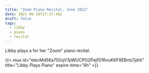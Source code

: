 ```yaml
---
title: "Zoom Piano Recital, June 2021"
date: 2021-06-19T17:37:38Z
draft: false
tags:
  - libby
  - piano
  - recital
---
```

Libby plays a for her "Zoom" piano recital.

<!--more-->

{{< mux id="elecMd56a702qV7pWUCPO2Pejf01RvuKKF9EBrts7jdrk" title="Libby Plays Piano" expire-time="4h" >}}